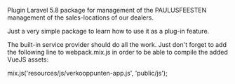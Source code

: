 Plugin Laravel 5.8 package for management of the PAULUSFEESTEN management of the sales-locations of our dealers.

Just a very simple package to learn how to use it as a plug-in feature.

The built-in service provider should do all the work.
Just don't forget to add the following line to webpack.mix.js in order to be able to compile the added VueJS assets:

mix.js('resources/js/verkooppunten-app.js', 'public/js');
